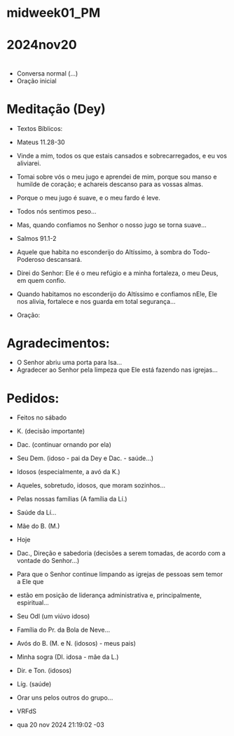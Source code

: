 
#####
#
# midweek01_PM
# 2024nov20
#
#####

- Conversa normal (...)
- Oração inicial

# Meditação (Dey)

- Textos Bíblicos:
 
- Mateus 11.28-30
- Vinde a mim, todos os que estais cansados e sobrecarregados, e eu vos aliviarei.
- Tomai sobre vós o meu jugo e aprendei de mim, porque sou manso e humilde de coração; e achareis descanso para as vossas almas.
- Porque o meu jugo é suave, e o meu fardo é leve.

- Todos nós sentimos peso...
- Mas, quando confiamos no Senhor o nosso jugo se torna suave...

- Salmos 91.1-2

- Aquele que habita no esconderijo do Altíssimo, à sombra do Todo-Poderoso descansará.
- Direi do Senhor: Ele é o meu refúgio e a minha fortaleza, o meu Deus, em quem confio.

- Quando habitamos no esconderijo do Altíssimo e confiamos nEle, Ele nos alivia, fortalece e nos guarda em  total segurança... 

- Oração:

# Agradecimentos:

- O Senhor abriu uma porta para Isa...
- Agradecer ao Senhor pela limpeza que Ele está fazendo nas igrejas...

# Pedidos:

- Feitos no sábado
- K. (decisão importante) 
- Dac. (continuar ornando por ela)
- Seu Dem. (idoso - pai da Dey e Dac. - saúde...)
- Idosos (especialmente, a avó da K.)
- Aqueles, sobretudo, idosos, que moram sozinhos...
- Pelas nossas famílias (A família da Lí.)
- Saúde da Lí... 
- Mãe do B. (M.)

- Hoje
- Dac., Direção e sabedoria (decisões a serem tomadas, de acordo com a vontade do Senhor...)
- Para que o Senhor continue limpando as igrejas de pessoas sem temor a Ele que
- estão em posição de liderança administrativa e, principalmente, espiritual... 
- Seu Odl (um viúvo idoso)
- Família do Pr. da Bola de Neve...
- Avós do B. (M. e N. (idosos) - meus pais)
- Minha sogra (Dl. idosa - mãe da L.) 
- Dir. e Ton. (idosos) 
- Líg. (saúde)
- Orar uns pelos outros do grupo...

- VRFdS
- qua 20 nov 2024 21:19:02 -03
 
